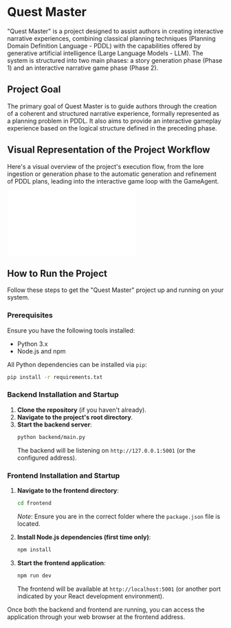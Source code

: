 # Quest Master

"Quest Master" is a project designed to assist authors in creating interactive narrative experiences, combining classical planning techniques (Planning Domain Definition Language - PDDL) with the capabilities offered by generative artificial intelligence (Large Language Models - LLM). The system is structured into two main phases: a story generation phase (Phase 1) and an interactive narrative game phase (Phase 2).

## Project Goal

The primary goal of Quest Master is to guide authors through the creation of a coherent and structured narrative experience, formally represented as a planning problem in PDDL. It also aims to provide an interactive gameplay experience based on the logical structure defined in the preceding phase.

## Visual Representation of the Project Workflow

Here's a visual overview of the project's execution flow, from the lore ingestion or generation phase to the automatic generation and refinement of PDDL plans, leading into the interactive game loop with the GameAgent.

![Quest Master Execution Flow](backend/images/execition_flow.pdf)

## How to Run the Project

Follow these steps to get the "Quest Master" project up and running on your system.

### Prerequisites

Ensure you have the following tools installed:
* Python 3.x
* Node.js and npm

All Python dependencies can be installed via `pip`:
```bash
pip install -r requirements.txt
```

### Backend Installation and Startup

1.  **Clone the repository** (if you haven't already).
2.  **Navigate to the project's root directory**.
3.  **Start the backend server**:
    ```bash
    python backend/main.py
    ```
    The backend will be listening on `http://127.0.0.1:5001` (or the configured address).

### Frontend Installation and Startup

1.  **Navigate to the frontend directory**:
    ```bash
    cd frontend
    ```
    *Note*: Ensure you are in the correct folder where the `package.json` file is located.

2.  **Install Node.js dependencies (first time only)**:
    ```bash
    npm install
    ```

3.  **Start the frontend application**:
    ```bash
    npm run dev
    ```
    The frontend will be available at `http://localhost:5001` (or another port indicated by your React development environment).

Once both the backend and frontend are running, you can access the application through your web browser at the frontend address.
